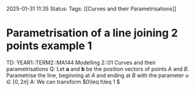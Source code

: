 2025-01-31 11:35
Status: 
Tags: [[Curves and their Parametrisations]]
# Parametrisation of a line joining 2 points example 1

TD: YEAR1::TERM2::MA144 Modelling 2::01 Curves and their parametrisations 
Q: Let $\mathbf{a}$ and $\mathbf{b}$ be the position vectors of points $A$ and $B$. Parametrise the line, beginning at $A$ and ending at $B$ with the parameter $u\in[0,2\pi]$
A: We can transform $0\leq t\leq 1 $ 